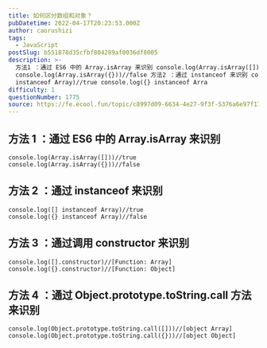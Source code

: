```yaml
---
title: 如何区分数组和对象？
pubDatetime: 2022-04-17T20:23:53.000Z
author: caorushizi
tags:
  - JavaScript
postSlug: b551878d35cfbf804289af0036df8005
description: >-
  方法1 ：通过 ES6 中的 Array.isArray 来识别 console.log(Array.isArray([]))//true
  console.log(Array.isArray({}))//false 方法2 ：通过 instanceof 来识别 console.log([]
  instanceof Array)//true console.log({} instanceof Arra
difficulty: 1
questionNumber: 1775
source: https://fe.ecool.fun/topic/c8997d09-6634-4e27-9f3f-5376a6e97f17
---
```


## 方法 1 ：通过 ES6 中的 Array.isArray 来识别

```
console.log(Array.isArray([]))//true
console.log(Array.isArray({}))//false
```

## 方法 2 ：通过 instanceof 来识别

```
console.log([] instanceof Array)//true
console.log({} instanceof Array)//false
```

## 方法 3 ：通过调用 constructor 来识别

```
console.log([].constructor)//[Function: Array]
console.log({}.constructor)//[Function: Object]
```

## 方法 4 ：通过 Object.prototype.toString.call 方法来识别

```
console.log(Object.prototype.toString.call([]))//[object Array]
console.log(Object.prototype.toString.call({}))//[object Object]
```

